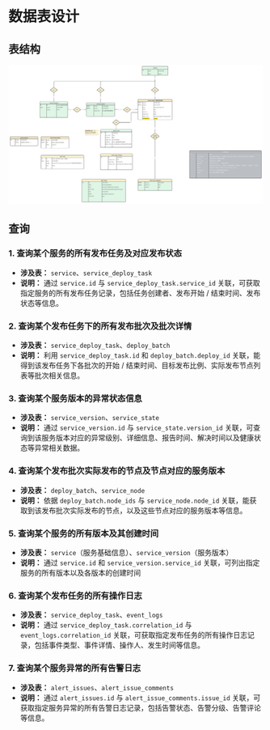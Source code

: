 # 数据表设计

## 表结构

![表结构图](otherPhoto/表结构.png)

## 查询
### 1. 查询某个服务的所有发布任务及对应发布状态
- **涉及表：** `service`、`service_deploy_task`
- **说明：** 通过 `service.id` 与 `service_deploy_task.service_id` 关联，可获取指定服务的所有发布任务记录，包括任务创建者、发布开始 / 结束时间、发布状态等信息。

### 2. 查询某个发布任务下的所有发布批次及批次详情
- **涉及表：** `service_deploy_task`、`deploy_batch`
- **说明：** 利用 `service_deploy_task.id` 和 `deploy_batch.deploy_id` 关联，能得到该发布任务下各批次的开始 / 结束时间、目标发布比例、实际发布节点列表等批次相关信息。

### 3. 查询某个服务版本的异常状态信息
- **涉及表：** `service_version`、`service_state`
- **说明：** 通过 `service_version.id` 与 `service_state.version_id` 关联，可查询到该服务版本对应的异常级别、详细信息、报告时间、解决时间以及健康状态等异常相关数据。

### 4. 查询某个发布批次实际发布的节点及节点对应的服务版本
- **涉及表：** `deploy_batch`、`service_node`
- **说明：** 依据 `deploy_batch.node_ids` 与 `service_node.node_id` 关联，能获取到该发布批次实际发布的节点，以及这些节点对应的服务版本等信息。

### 5. 查询某个服务的所有版本及其创建时间
- **涉及表：** `service`（服务基础信息）、`service_version`（服务版本）
- **说明：** 通过 `service.id` 和 `service_version.service_id` 关联，可列出指定服务的所有版本以及各版本的创建时间

### 6. 查询某个发布任务的所有操作日志
- **涉及表：** `service_deploy_task`、`event_logs`
- **说明：** 通过 `service_deploy_task.correlation_id` 与 `event_logs.correlation_id` 关联，可获取指定发布任务的所有操作日志记录，包括事件类型、事件详情、操作人、发生时间等信息。

### 7. 查询某个服务异常的所有告警日志
- **涉及表：** `alert_issues`、`alert_issue_comments`
- **说明：** 通过 `alert_issues.id` 与 `alert_issue_comments.issue_id` 关联，可获取指定服务异常的所有告警日志记录，包括告警状态、告警分级、告警评论等信息。